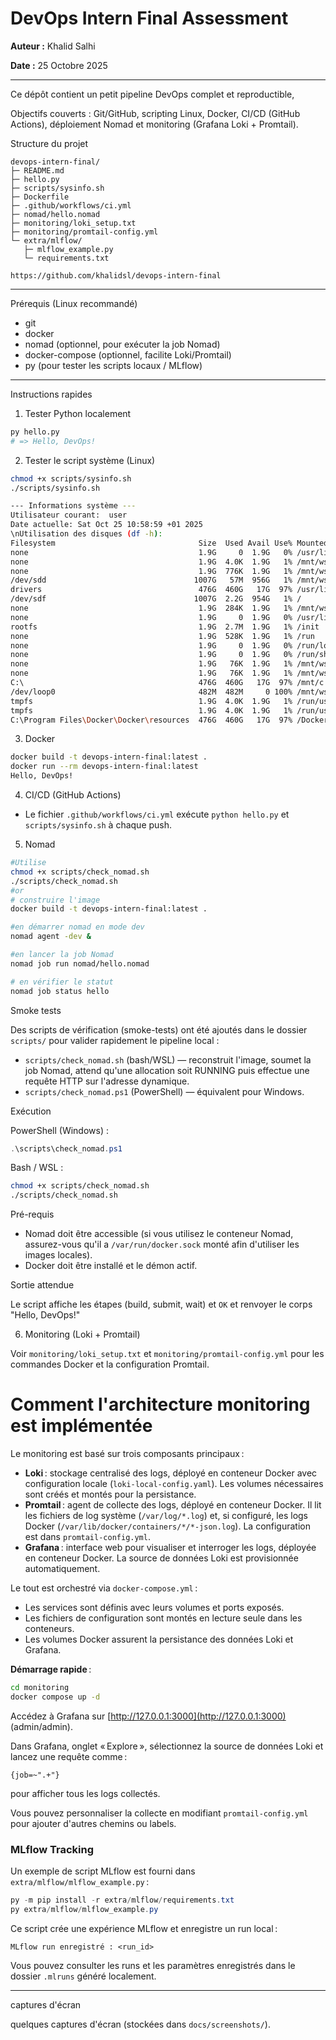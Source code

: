 # DevOps Intern Final Assessment

**Auteur :** Khalid Salhi

**Date :** 25 Octobre 2025

---

Ce dépôt contient un petit pipeline DevOps complet et reproductible,

Objectifs couverts : Git/GitHub, scripting Linux, Docker, CI/CD (GitHub Actions), déploiement Nomad et monitoring (Grafana Loki + Promtail).

Structure du projet

```
devops-intern-final/
├─ README.md
├─ hello.py
├─ scripts/sysinfo.sh
├─ Dockerfile
├─ .github/workflows/ci.yml
├─ nomad/hello.nomad
├─ monitoring/loki_setup.txt
├─ monitoring/promtail-config.yml
└─ extra/mlflow/
   ├─ mlflow_example.py
   └─ requirements.txt
```


```
https://github.com/khalidsl/devops-intern-final
```

------

Prérequis (Linux recommandé)

- git
- docker
- nomad (optionnel, pour exécuter la job Nomad)
- docker-compose (optionnel, facilite Loki/Promtail)
- py (pour tester les scripts locaux / MLflow)

------

Instructions rapides

1) Tester Python localement

```bash
py hello.py
# => Hello, DevOps!
```

2) Tester le script système (Linux)

```bash
chmod +x scripts/sysinfo.sh
./scripts/sysinfo.sh

--- Informations système ---
Utilisateur courant:  user
Date actuelle: Sat Oct 25 10:58:59 +01 2025
\nUtilisation des disques (df -h):
Filesystem                                Size  Used Avail Use% Mounted on
none                                      1.9G     0  1.9G   0% /usr/lib/modules/6.6.87.2-microsoft-standard-WSL2
none                                      1.9G  4.0K  1.9G   1% /mnt/wsl
none                                      1.9G  776K  1.9G   1% /mnt/wsl/docker-desktop/shared-sockets/host-services
/dev/sdd                                 1007G   57M  956G   1% /mnt/wsl/docker-desktop/docker-desktop-user-distro
drivers                                   476G  460G   17G  97% /usr/lib/wsl/drivers
/dev/sdf                                 1007G  2.2G  954G   1% /
none                                      1.9G  284K  1.9G   1% /mnt/wslg
none                                      1.9G     0  1.9G   0% /usr/lib/wsl/lib
rootfs                                    1.9G  2.7M  1.9G   1% /init
none                                      1.9G  528K  1.9G   1% /run
none                                      1.9G     0  1.9G   0% /run/lock
none                                      1.9G     0  1.9G   0% /run/shm
none                                      1.9G   76K  1.9G   1% /mnt/wslg/versions.txt
none                                      1.9G   76K  1.9G   1% /mnt/wslg/doc
C:\                                       476G  460G   17G  97% /mnt/c
/dev/loop0                                482M  482M     0 100% /mnt/wsl/docker-desktop/cli-tools
tmpfs                                     1.9G  4.0K  1.9G   1% /run/user/1000
tmpfs                                     1.9G  4.0K  1.9G   1% /run/user/0
C:\Program Files\Docker\Docker\resources  476G  460G   17G  97% /Docker/host
```


3) Docker

```bash
docker build -t devops-intern-final:latest .
docker run --rm devops-intern-final:latest 
Hello, DevOps!
```

4) CI/CD (GitHub Actions)

- Le fichier `.github/workflows/ci.yml` exécute `python hello.py` et `scripts/sysinfo.sh` à chaque push.

5) Nomad

```bash
#Utilise 
chmod +x scripts/check_nomad.sh
./scripts/check_nomad.sh
#or 
# construire l'image
docker build -t devops-intern-final:latest .

#en démarrer nomad en mode dev 
nomad agent -dev &

#en lancer la job Nomad
nomad job run nomad/hello.nomad

# en vérifier le statut
nomad job status hello
``` 

Smoke tests

Des scripts de vérification (smoke-tests) ont été ajoutés dans le dossier `scripts/` pour valider rapidement le pipeline local :

- `scripts/check_nomad.sh` (bash/WSL) — reconstruit l'image, soumet la job Nomad, attend qu'une allocation soit RUNNING puis effectue une requête HTTP sur l'adresse dynamique.
- `scripts/check_nomad.ps1` (PowerShell) — équivalent pour Windows.

Exécution

PowerShell (Windows) :

```powershell
.\scripts\check_nomad.ps1
```

Bash / WSL :

```bash
chmod +x scripts/check_nomad.sh
./scripts/check_nomad.sh
```

Pré-requis

- Nomad doit être accessible (si vous utilisez le conteneur Nomad, assurez-vous qu'il a `/var/run/docker.sock` monté afin d'utiliser les images locales).
- Docker doit être installé et le démon actif.

Sortie attendue

Le script affiche les étapes (build, submit, wait) et `OK` et renvoyer le corps "Hello, DevOps!" 


6) Monitoring (Loki + Promtail)

Voir `monitoring/loki_setup.txt` et `monitoring/promtail-config.yml` pour les commandes Docker et la configuration Promtail.
  
# Comment l'architecture monitoring est implémentée

Le monitoring est basé sur trois composants principaux :

- **Loki** : stockage centralisé des logs, déployé en conteneur Docker avec configuration locale (`loki-local-config.yaml`). Les volumes nécessaires sont créés et montés pour la persistance.
- **Promtail** : agent de collecte des logs, déployé en conteneur Docker. Il lit les fichiers de log système (`/var/log/*.log`) et, si configuré, les logs Docker (`/var/lib/docker/containers/*/*-json.log`). La configuration est dans `promtail-config.yml`.
- **Grafana** : interface web pour visualiser et interroger les logs, déployée en conteneur Docker. La source de données Loki est provisionnée automatiquement.

Le tout est orchestré via `docker-compose.yml` :

- Les services sont définis avec leurs volumes et ports exposés.
- Les fichiers de configuration sont montés en lecture seule dans les conteneurs.
- Les volumes Docker assurent la persistance des données Loki et Grafana.

**Démarrage rapide** :

```bash
cd monitoring
docker compose up -d
```

Accédez à Grafana sur [http://127.0.0.1:3000](http://127.0.0.1:3000) (admin/admin).

Dans Grafana, onglet « Explore », sélectionnez la source de données Loki et lancez une requête comme :
```
{job=~".+"}
```
pour afficher tous les logs collectés.

Vous pouvez personnaliser la collecte en modifiant `promtail-config.yml` pour ajouter d'autres chemins ou labels.

###  MLflow Tracking

Un exemple de script MLflow est fourni dans `extra/mlflow/mlflow_example.py` :

```powershell
py -m pip install -r extra/mlflow/requirements.txt
py extra/mlflow/mlflow_example.py
```

Ce script crée une expérience MLflow et enregistre un run local :
```
MLflow run enregistré : <run_id>
```

Vous pouvez consulter les runs et les paramètres enregistrés dans le dossier `.mlruns` généré localement.

------

captures d'écran

quelques  captures d'écran  (stockées dans `docs/screenshots/`). 
